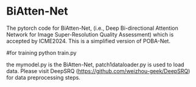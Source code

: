 # BiAtten-Net
The pytorch code for BiAtten-Net, (i.e., Deep Bi-directional Attention Network for Image Super-Resolution Quality Assessment) which is accepted by ICME2024. This is a simplified version of POBA-Net.

#for training
python train.py

the mymodel.py is the BiAtten-Net, patch1dataloader.py is used to load data. Please visit DeepSRQ (https://github.com/weizhou-geek/DeepSRQ)  for data preprocessing steps. 
